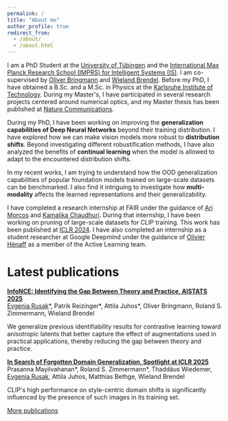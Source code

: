 ```yaml
---
permalink: /
title: "About me"
author_profile: true
redirect_from: 
  - /about/
  - /about.html
---
```

I am a PhD Student at the [University of Tübingen](https://uni-tuebingen.de/en/) and the [International Max Planck Research School (IMPRS) for Intelligent Systems (IS)](https://imprs.is.mpg.de/). I am co-supervised by [Oliver Bringmann](https://www.embedded.uni-tuebingen.de/team/oliver-bringmann/) and [Wieland Brendel](https://scholar.google.de/citations?user=v-JL-hsAAAAJ). Before my PhD, I have obtained a B.Sc. and a M.Sc. in Physics at the [Karlsruhe Institute of Technology](https://www.kit.edu/english/index.php). During my Master's, I have participated in several research projects centered around numerical optics, and my Master thesis has been published at [Nature Communications](https://www.nature.com/articles/s41467-019-13748-4).

During my PhD, I have been working on improving the **generalization capabilities of Deep Neural Networks** beyond their training distribution. I have explored how we can make vision models more robust to **distribution shifts**. Beyond investigating different robustification methods, I have also analyzed the benefits of **continual learning** when the model is allowed to adapt to the encountered distribution shifts.

In my recent works, I am trying to understand how the OOD generalization capabilities of popular foundation models trained on large-scale datasets can be benchmarked. I also find it intriguing to investigate how **multi-modality** affects the learned representations and their generalizability.

I have completed a research internship at FAIR under the guidance of [Ari Morcos](https://www.arimorcos.com/) and [Kamalika Chaudhuri](https://cseweb.ucsd.edu/~kamalika/). During that internship, I have been working on pruning of large-scale datasets for CLIP training. This work has been published at [ICLR 2024](https://openreview.net/forum?id=CtOA9aN8fr). I have also completed an internship as a student researcher at Google Deepmind under the guidance of [Olivier Hénaff](https://www.olivierhenaff.com/) as a member of the Active Learning team.

Latest publications
======

[**InfoNCE: Identifying the Gap Between Theory and Practice, AISTATS 2025**](https://openreview.net/forum?id=6ufuJl2XyE)\
<ins>Evgenia Rusak</ins>\*, Patrik Reizinger\*, Attila Juhos\*, Oliver Bringmann, Roland S. Zimmermann, Wieland Brendel

We generalize previous identifiability results for contrastive learning toward anisotropic latents that better capture the effect of augmentations used in practical applications, thereby reducing the gap between theory and practice.

[**In Search of Forgotten Domain Generalization, Spotlight at ICLR 2025**](https://openreview.net/forum?id=Fk3eod9aaD)\
Prasanna Mayilvahanan\*, Roland S. Zimmermann\*, Thaddäus Wiedemer, <ins>Evgenia Rusak</ins>, Attila Juhos, Matthias Bethge, Wieland Brendel

CLIP's high performance on style-centric domain shifts is significantly influenced by the presence of such images in its training set.

[More publications](https://evgeniarusak.github.io/publications)


